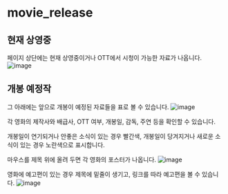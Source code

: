 # movie_release
## 현재 상영중
페이지 상단에는 현재 상영중이거나 OTT에서 시청이 가능한 자료가 나옵니다.
![image](https://user-images.githubusercontent.com/52583813/109904958-62159700-7ce1-11eb-9449-c2cff5eb564e.png)
## 개봉 예정작
그 아래에는 앞으로 개봉이 예정된 자료들을 표로 볼 수 있습니다.
![image](https://user-images.githubusercontent.com/52583813/109905172-b9b40280-7ce1-11eb-8abc-25e6ff8478e1.png)

각 영화의 제작사와 배급사, OTT 여부, 개봉일, 감독, 주연 등을 확인할 수 있습니다.

개봉일이 연기되거나 안좋은 소식이 있는 경우 빨간색,
개봉일이 당겨지거나 새로운 소식이 있는 경우 노란색으로 표시합니다.

마우스를 제목 위에 올려 두면 각 영화의 포스터가 나옵니다.
![image](https://user-images.githubusercontent.com/52583813/109905365-013a8e80-7ce2-11eb-9921-a73e7421d3d1.png)

영화에 예고편이 있는 경우 제목에 밑줄이 생기고, 링크를 따라 예고편을 볼 수 있습니다.
![image](https://user-images.githubusercontent.com/52583813/109905471-30e99680-7ce2-11eb-9d71-e9e29ee987d7.png)

